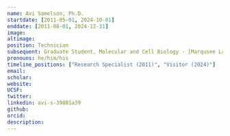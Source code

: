 ```yaml
---
name: Avi Samelson, Ph.D.
startdate: [2011-05-01, 2024-10-01]
enddate: [2011-08-01, 2024-12-31]
image:
altimage:
position: Technician
subsequent: Graduate Student, Molecular and Cell Biology - [Marqusee Lab @ UC Berkeley](http://zebra.berkeley.edu/); now Postdoctoral Fellow - [Kampmann Lab @ UCSF](https://kampmannlab.ucsf.edu)
pronouns: he/him/his
timeline_positions: ["Research Specialist (2011)", "Visitor (2024)"]
email:
scholar:
website:
UCSF:
twitter:
linkedin: avi-s-39081a39
github:
orcid:
description:
---
```

